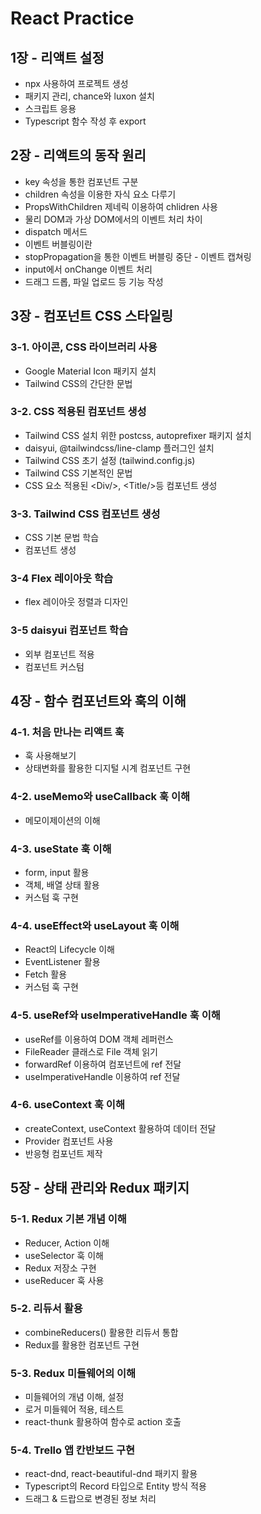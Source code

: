 # React Practice

## 1장 - 리액트 설정

-   npx 사용하여 프로젝트 생성
-   패키지 관리, chance와 luxon 설치
-   스크립트 응용
-   Typescript 함수 작성 후 export

## 2장 - 리액트의 동작 원리

-   key 속성을 통한 컴포넌트 구분
-   children 속성을 이용한 자식 요소 다루기
-   PropsWithChildren 제네릭 이용하여 chlidren 사용
-   물리 DOM과 가상 DOM에서의 이벤트 처리 차이
-   dispatch 메서드
-   이벤트 버블링이란
-   stopPropagation을 통한 이벤트 버블링 중단 - 이벤트 캡쳐링
-   input에서 onChange 이벤트 처리
-   드래그 드롭, 파일 업로드 등 기능 작성

## 3장 - 컴포넌트 CSS 스타일링

### 3-1. 아이콘, CSS 라이브러리 사용

-   Google Material Icon 패키지 설치
-   Tailwind CSS의 간단한 문법

### 3-2. CSS 적용된 컴포넌트 생성

-   Tailwind CSS 설치 위한 postcss, autoprefixer 패키지 설치
-   daisyui, @tailwindcss/line-clamp 플러그인 설치
-   Tailwind CSS 초기 설정 (tailwind.config.js)
-   Tailwind CSS 기본적인 문법
-   CSS 요소 적용된 \<Div\/\>, \<Title\/\>등 컴포넌트 생성

### 3-3. Tailwind CSS 컴포넌트 생성

-   CSS 기본 문법 학습
-   컴포넌트 생성

### 3-4 Flex 레이아웃 학습

-   flex 레이아웃 정렬과 디자인

### 3-5 daisyui 컴포넌트 학습

-   외부 컴포넌트 적용
-   컴포넌트 커스텀

## 4장 - 함수 컴포넌트와 훅의 이해

### 4-1. 처음 만나는 리액트 훅

-   훅 사용해보기
-   상태변화를 활용한 디지털 시계 컴포넌트 구현

### 4-2. useMemo와 useCallback 훅 이해

-   메모이제이션의 이해

### 4-3. useState 훅 이해

-   form, input 활용
-   객체, 배열 상태 활용
-   커스텀 훅 구현

### 4-4. useEffect와 useLayout 훅 이해

-   React의 Lifecycle 이해
-   EventListener 활용
-   Fetch 활용
-   커스텀 훅 구현

### 4-5. useRef와 useImperativeHandle 훅 이해

-   useRef를 이용하여 DOM 객체 레퍼런스
-   FileReader 클래스로 File 객체 읽기
-   forwardRef 이용하여 컴포넌트에 ref 전달
-   useImperativeHandle 이용하여 ref 전달

### 4-6. useContext 훅 이해

-   createContext, useContext 활용하여 데이터 전달
-   Provider 컴포넌트 사용
-   반응형 컴포넌트 제작

## 5장 - 상태 관리와 Redux 패키지

### 5-1. Redux 기본 개념 이해

-   Reducer, Action 이해
-   useSelector 훅 이해
-   Redux 저장소 구현
-   useReducer 훅 사용

### 5-2. 리듀서 활용

-   combineReducers() 활용한 리듀서 통합
-   Redux를 활용한 컴포넌트 구현

### 5-3. Redux 미들웨어의 이해

-   미들웨어의 개념 이해, 설정
-   로거 미들웨어 적용, 테스트
-   react-thunk 활용하여 함수로 action 호출

### 5-4. Trello 앱 칸반보드 구현

-   react-dnd, react-beautiful-dnd 패키지 활용
-   Typescript의 Record 타입으로 Entity 방식 적용
-   드래그 & 드랍으로 변경된 정보 처리
